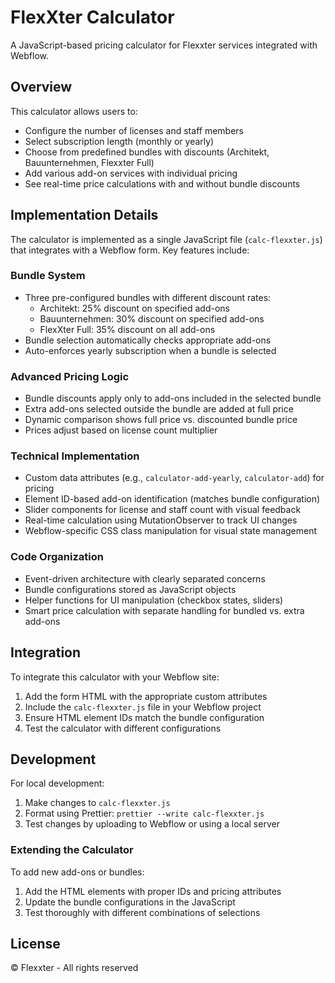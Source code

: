 # FlexXter Calculator

A JavaScript-based pricing calculator for Flexxter services integrated with Webflow.

## Overview

This calculator allows users to:

- Configure the number of licenses and staff members
- Select subscription length (monthly or yearly)
- Choose from predefined bundles with discounts (Architekt, Bauunternehmen, Flexxter Full)
- Add various add-on services with individual pricing
- See real-time price calculations with and without bundle discounts

## Implementation Details

The calculator is implemented as a single JavaScript file (`calc-flexxter.js`) that integrates with a Webflow form. Key features include:

### Bundle System
- Three pre-configured bundles with different discount rates:
  - Architekt: 25% discount on specified add-ons
  - Bauunternehmen: 30% discount on specified add-ons
  - FlexXter Full: 35% discount on all add-ons
- Bundle selection automatically checks appropriate add-ons
- Auto-enforces yearly subscription when a bundle is selected

### Advanced Pricing Logic
- Bundle discounts apply only to add-ons included in the selected bundle
- Extra add-ons selected outside the bundle are added at full price
- Dynamic comparison shows full price vs. discounted bundle price
- Prices adjust based on license count multiplier

### Technical Implementation
- Custom data attributes (e.g., `calculator-add-yearly`, `calculator-add`) for pricing
- Element ID-based add-on identification (matches bundle configuration)
- Slider components for license and staff count with visual feedback
- Real-time calculation using MutationObserver to track UI changes
- Webflow-specific CSS class manipulation for visual state management

### Code Organization
- Event-driven architecture with clearly separated concerns
- Bundle configurations stored as JavaScript objects
- Helper functions for UI manipulation (checkbox states, sliders)
- Smart price calculation with separate handling for bundled vs. extra add-ons

## Integration

To integrate this calculator with your Webflow site:

1. Add the form HTML with the appropriate custom attributes
2. Include the `calc-flexxter.js` file in your Webflow project
3. Ensure HTML element IDs match the bundle configuration
4. Test the calculator with different configurations

## Development

For local development:

1. Make changes to `calc-flexxter.js`
2. Format using Prettier: `prettier --write calc-flexxter.js`
3. Test changes by uploading to Webflow or using a local server

### Extending the Calculator

To add new add-ons or bundles:
1. Add the HTML elements with proper IDs and pricing attributes
2. Update the bundle configurations in the JavaScript
3. Test thoroughly with different combinations of selections

## License

© Flexxter - All rights reserved